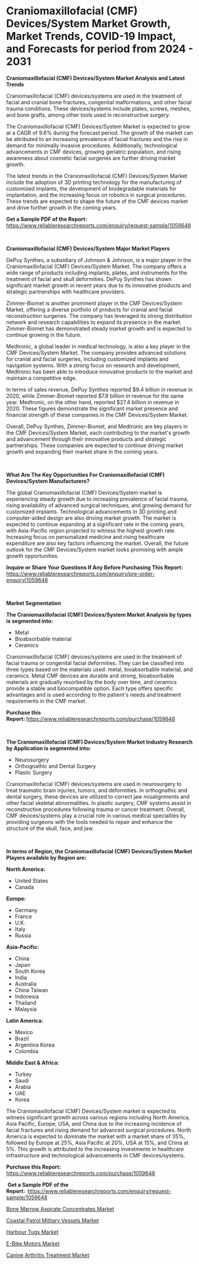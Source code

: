 <p><h1>Craniomaxillofacial (CMF) Devices/System Market Growth, Market Trends, COVID-19 Impact, and Forecasts for period from 2024 - 2031</h1></p><p><strong>Craniomaxillofacial (CMF) Devices/System Market Analysis and Latest Trends</strong></p>
<p><p>Craniomaxillofacial (CMF) devices/systems are used in the treatment of facial and cranial bone fractures, congenital malformations, and other facial trauma conditions. These devices/systems include plates, screws, meshes, and bone grafts, among other tools used in reconstructive surgery.</p><p>The Craniomaxillofacial (CMF) Devices/System Market is expected to grow at a CAGR of 9.6% during the forecast period. The growth of the market can be attributed to an increasing prevalence of facial fractures and the rise in demand for minimally invasive procedures. Additionally, technological advancements in CMF devices, growing geriatric population, and rising awareness about cosmetic facial surgeries are further driving market growth.</p><p>The latest trends in the Craniomaxillofacial (CMF) Devices/System Market include the adoption of 3D printing technology for the manufacturing of customized implants, the development of biodegradable materials for implantation, and the increasing focus on robotics in surgical procedures. These trends are expected to shape the future of the CMF devices market and drive further growth in the coming years.</p></p>
<p><strong>Get a Sample PDF of the Report:&nbsp;</strong> <a href="https://www.reliableresearchreports.com/enquiry/request-sample/1059648">https://www.reliableresearchreports.com/enquiry/request-sample/1059648</a></p>
<p>&nbsp;</p>
<p><strong>Craniomaxillofacial (CMF) Devices/System Major Market Players</strong></p>
<p><p>DePuy Synthes, a subsidiary of Johnson & Johnson, is a major player in the Craniomaxillofacial (CMF) Devices/System Market. The company offers a wide range of products including implants, plates, and instruments for the treatment of facial and skull deformities. DePuy Synthes has shown significant market growth in recent years due to its innovative products and strategic partnerships with healthcare providers.</p><p>Zimmer-Biomet is another prominent player in the CMF Devices/System Market, offering a diverse portfolio of products for cranial and facial reconstruction surgeries. The company has leveraged its strong distribution network and research capabilities to expand its presence in the market. Zimmer-Biomet has demonstrated steady market growth and is expected to continue growing in the future.</p><p>Medtronic, a global leader in medical technology, is also a key player in the CMF Devices/System Market. The company provides advanced solutions for cranial and facial surgeries, including customized implants and navigation systems. With a strong focus on research and development, Medtronic has been able to introduce innovative products to the market and maintain a competitive edge.</p><p>In terms of sales revenue, DePuy Synthes reported $9.4 billion in revenue in 2020, while Zimmer-Biomet reported $7.8 billion in revenue for the same year. Medtronic, on the other hand, reported $27.4 billion in revenue in 2020. These figures demonstrate the significant market presence and financial strength of these companies in the CMF Devices/System Market.</p><p>Overall, DePuy Synthes, Zimmer-Biomet, and Medtronic are key players in the CMF Devices/System Market, each contributing to the market's growth and advancement through their innovative products and strategic partnerships. These companies are expected to continue driving market growth and expanding their market share in the coming years.</p></p>
<p>&nbsp;</p>
<p><strong>What Are The Key Opportunities For Craniomaxillofacial (CMF) Devices/System Manufacturers?</strong></p>
<p><p>The global Craniomaxillofacial (CMF) Devices/System market is experiencing steady growth due to increasing prevalence of facial trauma, rising availability of advanced surgical techniques, and growing demand for customized implants. Technological advancements in 3D printing and computer-aided design are also driving market growth. The market is expected to continue expanding at a significant rate in the coming years, with Asia-Pacific region projected to witness the highest growth rate. Increasing focus on personalized medicine and rising healthcare expenditure are also key factors influencing the market. Overall, the future outlook for the CMF Devices/System market looks promising with ample growth opportunities.</p></p>
<p><strong>Inquire or Share Your Questions If Any Before Purchasing This Report:</strong> <a href="https://www.reliableresearchreports.com/enquiry/pre-order-enquiry/1059648">https://www.reliableresearchreports.com/enquiry/pre-order-enquiry/1059648</a></p>
<p>&nbsp;</p>
<p><strong>Market Segmentation</strong></p>
<p><strong>The Craniomaxillofacial (CMF) Devices/System Market Analysis by types is segmented into:</strong></p>
<p><ul><li>Metal</li><li>Bioabsorbable material</li><li>Ceramics</li></ul></p>
<p><p>Craniomaxillofacial (CMF) devices/systems are used in the treatment of facial trauma or congenital facial deformities. They can be classified into three types based on the materials used: metal, bioabsorbable material, and ceramics. Metal CMF devices are durable and strong, bioabsorbable materials are gradually resorbed by the body over time, and ceramics provide a stable and biocompatible option. Each type offers specific advantages and is used according to the patient's needs and treatment requirements in the CMF market.</p></p>
<p><strong>Purchase this Report:&nbsp;</strong><a href="https://www.reliableresearchreports.com/purchase/1059648">https://www.reliableresearchreports.com/purchase/1059648</a></p>
<p>&nbsp;</p>
<p><strong>The Craniomaxillofacial (CMF) Devices/System Market Industry Research by Application is segmented into:</strong></p>
<p><ul><li>Neurosurgery</li><li>Orthognathic and Dental Surgery</li><li>Plastic Surgery</li></ul></p>
<p><p>Craniomaxillofacial (CMF) devices/systems are used in neurosurgery to treat traumatic brain injuries, tumors, and deformities. In orthognathic and dental surgery, these devices are utilized to correct jaw misalignments and other facial skeletal abnormalities. In plastic surgery, CMF systems assist in reconstructive procedures following trauma or cancer treatment. Overall, CMF devices/systems play a crucial role in various medical specialties by providing surgeons with the tools needed to repair and enhance the structure of the skull, face, and jaw.</p></p>
<p>&nbsp;</p>
<p><strong>In terms of Region, the Craniomaxillofacial (CMF) Devices/System Market Players available by Region are:</strong></p>
<p>
    <p> <strong> North America: </strong>
        <ul>
            <li>United States</li>
            <li>Canada</li>
        </ul>
        </p> 
    <p> <strong> Europe: </strong>
        <ul>
            <li>Germany</li>
            <li>France</li>
            <li>U.K.</li>
            <li>Italy</li>
            <li>Russia</li>
        </ul>
        </p> 
    <p> <strong> Asia-Pacific: </strong>
        <ul>
            <li>China</li>
            <li>Japan</li>
            <li>South Korea</li>
            <li>India</li>
            <li>Australia</li>
            <li>China Taiwan</li>
            <li>Indonesia</li>
            <li>Thailand</li>
            <li>Malaysia</li>
        </ul>
        </p> 
    <p> <strong> Latin America: </strong>
        <ul>
            <li>Mexico</li>
            <li>Brazil</li>
            <li>Argentina Korea</li>
            <li>Colombia</li>
        </ul>
        </p> 
    <p> <strong> Middle East & Africa: </strong>
        <ul>
            <li>Turkey</li>
            <li>Saudi</li>
            <li>Arabia</li>
            <li>UAE</li>
            <li>Korea</li>
        </ul>
    </p>
    </p>
<p><p>The Craniomaxillofacial (CMF) Devices/System market is expected to witness significant growth across various regions including North America, Asia Pacific, Europe, USA, and China due to the increasing incidence of facial fractures and rising demand for advanced surgical procedures. North America is expected to dominate the market with a market share of 35%, followed by Europe at 25%, Asia Pacific at 20%, USA at 15%, and China at 5%. This growth is attributed to the increasing investments in healthcare infrastructure and technological advancements in CMF devices/systems.</p></p>
<p><strong>Purchase this Report: </strong><a href="https://www.reliableresearchreports.com/purchase/1059648">https://www.reliableresearchreports.com/purchase/1059648</a></p>
<p>&nbsp;<strong>Get a Sample PDF of the Report:&nbsp;&nbsp;</strong><a href="https://www.reliableresearchreports.com/enquiry/request-sample/1059648">https://www.reliableresearchreports.com/enquiry/request-sample/1059648</a></p>
<p><strong></strong></p>
<p><p><a href="https://medium.com/@suepiper766/bone-marrow-aspirate-concentrates-market-share-evolution-and-market-growth-trends-2024-2031-d040da1e024b">Bone Marrow Aspirate Concentrates Market</a></p><p><a href="https://issuu.com/reportprime-2/docs/coastal-patrol-military-vessels-market-size-2030.p">Coastal Patrol Military Vessels Market</a></p><p><a href="https://issuu.com/reportprime-2/docs/harbour-tugs-market-size-2030.pptx">Harbour Tugs Market</a></p><p><a href="https://medium.com/@alesiabrahimi58/e-bike-motors-nbsp-market-focuses-on-market-share-size-and-projected-forecast-till-2031-26edf10389de">E-Bike Motors Market</a></p><p><a href="https://medium.com/@suepiper766/canine-arthritis-treatment-market-insight-market-trends-growth-forecasted-from-2024-to-2031-9fe4b97146f6">Canine Arthritis Treatment Market</a></p></p>